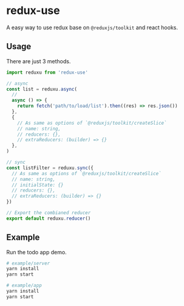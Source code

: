 # redux-use

A easy way to use redux base on `@reduxjs/toolkit` and react hooks.

## Usage

There are just 3 methods.

```ts
import reduxu from 'redux-use'

// async
const list = reduxu.async(
  //
  async () => {
    return fetch('path/to/load/list').then((res) => res.json())
  },
  {
    // As same as options of `@reduxjs/toolkit/createSlice`
    // name: string,
    // reducers: {},
    // extraReducers: (builder) => {}
  },
)

// sync
const listFilter = reduxu.sync({
  // As same as options of `@reduxjs/toolkit/createSlice`
  // name: string,
  // initialState: {}
  // reducers: {},
  // extraReducers: (builder) => {}
})

// Export the combianed reducer
export default reduxu.reducer()
```

## Example

Run the todo app demo.

```sh
# example/server
yarn install
yarn start

# example/app
yarn install
yarn start
```
